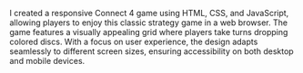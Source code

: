 I created a responsive Connect 4 game using HTML, CSS, and JavaScript, allowing players to enjoy this classic strategy game in a web browser. The game features a visually appealing grid where players take turns dropping colored discs. With a focus on user experience, the design adapts seamlessly to different screen sizes, ensuring accessibility on both desktop and mobile devices. 
